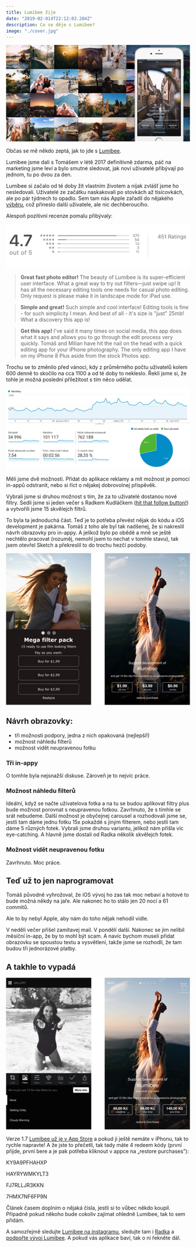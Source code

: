```yaml
---
title: Lumibee žije
date: "2019-02-014T22:12:03.284Z"
description: Co se děje s Lumibee?
image: "./cover.jpg"
---
```


![Promo](./cover.jpg)

Občas se mě někdo zeptá, jak to jde s [Lumibee](https://itunes.apple.com/us/app/lumibee-fast-photo-editor/id1072221149?mt=8).

Lumibee jsme dali s Tomášem v létě 2017 definitivně zdarma, páč na marketing jsme leví a bylo smutné sledovat, jak noví uživatelé přibývají po jednom, tu po dvou za den.

Lumibee si začalo od té doby žít vlastním životem a nijak zvlášť jsme ho nesledovali. Uživatelé ze začátku naskakovali po stovkách až tisícovkách, ale po pár týdnech to opadlo. Sem tam nás Apple zařadil do nějakého [výběru](https://itunes.apple.com/us/story/id1355070858), což přineslo další uživatele, ale nic dechberoucího.

Alespoň pozitivní recenze pomalu přibývaly:

![Recenze v App Store](./appstore-reviews.jpg)

> **Great fast photo editor!** 
> The beauty of Lumibee is its super-efficient user interface.  What a great way to try out filters—just swipe up!  It has all the necessary editing tools one needs for casual photo editing.  Only request is please make it in landscape mode for iPad use.

> **Simple and great!**
> Such simple and cool interface! Editing tools is fine - for such simplicity I mean. And best of all - it's size is "just" 25mb! What a discovery this app is!

> **Get this app!**
> I've said it many times on social media, this app does what it says and allows you to go through the edit process very quickly. Tomáš and Milian have hit the nail on the head with a quick editing app for your iPhone photography. The only editing app I have on my iPhone 8 Plus aside from the stock Photos app.

Trochu se to změnilo před vánoci, kdy z průměrného počtu uživatelů kolem 600 denně to skočilo na cca 1100 a od té doby to nekleslo. Řekli jsme si, že tohle je možná poslední příležitost s tím něco udělat.

![Google Analytics](./analytics.jpg)

Měli jsme dvě možnosti. Přidat do aplikace reklamy a mít možnost je pomocí in-appů odstranit, nebo si říct o nějakej dobrovolnej příspěvěk.

Vybrali jsme si druhou možnost s tím, že za to uživatelé dostanou nové filtry. Sedli jsme si jeden večer s Radkem Kudláčkem ([hit that follow button!](https://www.instagram.com/radek_kudlacek/)) a vytvořili jsme 15 skvělejch filtrů.

To byla ta jednoduchá část. Teď je to potřeba převést nějak do kódu a iOS development je pakárna.
Tomáš z toho ale byl tak nadšenej, že si nakreslil návrh obrazovky pro in-appy. A jelikož bylo po obědě a mně se ještě nechtělo pracovat (rozuměj, nemohl jsem to nechat v tomhle stavu), tak jsem otevřel Sketch a překreslil to do trochu hezčí podoby.

![Wireframe a mockup obrazovky](./wireframe-mockup.jpg)

## Návrh obrazovky:
- tři možnosti podpory, jedna z nich opakovaná (nejlepší!)
- možnost náhledu filterů
- možnost vidět neupravenou fotku

### Tři in-appy

O tomhle byla nejsnažší diskuse. Zároveň je to nejvíc práce.

### Možnost náhledu filterů

Ideální, když se načte uživatelova fotka a na tu se budou aplikovat filtry plus bude možnost porovnat s neupravenou fotkou. Zavrhnuto, že s tímhle se srát nebudeme.
Další možnost je obyčejnej carousel a rozhodovali jsme se, jestli tam dáme jednu fotku 15x pokaždé s jiným filterem, nebo jestli tam dáme 5 různých fotek. Vybrali jsme druhou variantu, jelikož nám přišla víc eye-catching. A hlavně jsme dostali od Radka několik skvělejch fotek.

### Možnost vidět neupravenou fotku

Zavrhnuto. Moc práce.

## Teď už to jen naprogramovat

Tomáš původně vyhrožoval, že iOS vývoj ho zas tak moc nebaví a hotové to bude možná někdy na jaře. Ale nakonec ho to stálo jen 20 nocí a 61 commitů.

Ale to by nebyl Apple, aby nám do toho nějak nehodil vidle.

V neděli večer přišel zamítavej mail. V pondělí další. Nakonec se jim nelíbil měsíční in-app, že by to mohl být scam. A navíc bychom museli přidat obrazovku se spoustou textu a vysvětlení, takže jsme se rozhodli, že tam budou tři jednorázové platby.

## A takhle to vypadá

![Finální podoba](./final.jpg)

Verze 1.7 [Lumibee už je v App Store]((https://itunes.apple.com/us/app/lumibee-fast-photo-editor/id1072221149?mt=8)) a pokud ji ještě nemáte v iPhonu, tak to rychle napravte! A že jste to přečetli, tak tady máte 4 redeem kódy (první přijde, první bere a je pak potřeba kliknout v appce na „restore purchases”):

KY9A9PFHAHXP

HAYRYWMKYLT3

FJ7RLLJR3KKN

7HMX7NF6FP9N

Článek časem doplním o nějaká čísla, jestli si to vůbec někdo koupil. Případně pokud někoho bude cokoliv zajímat ohledně Lumibee, tak to sem přidám.

A samozřejmě sledujte [Lumibee na instagramu](https://www.instagram.com/lumibeephoto/), sledujte tam i [Radka](https://www.instagram.com/radek_kudlacek/) a [podpořte vývoj Lumibee](https://itunes.apple.com/us/app/lumibee-fast-photo-editor/id1072221149?mt=8). A pokud vás aplikace baví, tak o ni řekněte dál.
